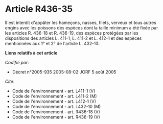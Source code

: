 # Article R436-35

Il est interdit d'appâter les hameçons, nasses, filets, verveux et tous autres engins avec les poissons des espèces dont la
taille minimum a été fixée par les articles R. 436-18 et R. 436-19, des espèces protégées par les dispositions des articles
L. 411-1, L. 411-2 et L. 412-1 et des espèces mentionnées aux 1° et 2° de l'article L. 432-10.

**Liens relatifs à cet article**

_Codifié par_:

  - Décret n°2005-935 2005-08-02 JORF 5 août 2005

_Cite_:

  - Code de l'environnement - art. L411-1 (V)
  - Code de l'environnement - art. L411-2 (M)
  - Code de l'environnement - art. L412-1 (V)
  - Code de l'environnement - art. L432-10 (M)
  - Code de l'environnement - art. R436-18 (V)
  - Code de l'environnement - art. R436-19 (V)
